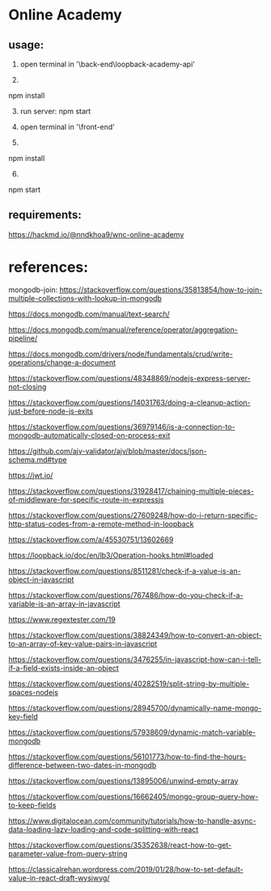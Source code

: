 
# Online Academy

## usage:
1. open terminal in '\back-end\loopback-academy-api'

2.
npm install

3. run server:
npm start

4. open terminal in '\front-end'

5. 
npm install

6.
npm start


## requirements:
https://hackmd.io/@nndkhoa9/wnc-online-academy




# references:
mongodb-join:
https://stackoverflow.com/questions/35813854/how-to-join-multiple-collections-with-lookup-in-mongodb


https://docs.mongodb.com/manual/text-search/

https://docs.mongodb.com/manual/reference/operator/aggregation-pipeline/

https://docs.mongodb.com/drivers/node/fundamentals/crud/write-operations/change-a-document

https://stackoverflow.com/questions/48348869/nodejs-express-server-not-closing

https://stackoverflow.com/questions/14031763/doing-a-cleanup-action-just-before-node-js-exits

https://stackoverflow.com/questions/36979146/is-a-connection-to-mongodb-automatically-closed-on-process-exit

https://github.com/ajv-validator/ajv/blob/master/docs/json-schema.md#type

https://jwt.io/

https://stackoverflow.com/questions/31928417/chaining-multiple-pieces-of-middleware-for-specific-route-in-expressjs

https://stackoverflow.com/questions/27609248/how-do-i-return-specific-http-status-codes-from-a-remote-method-in-loopback

https://stackoverflow.com/a/45530751/13602669

https://loopback.io/doc/en/lb3/Operation-hooks.html#loaded



https://stackoverflow.com/questions/8511281/check-if-a-value-is-an-object-in-javascript

https://stackoverflow.com/questions/767486/how-do-you-check-if-a-variable-is-an-array-in-javascript

https://www.regextester.com/19


https://stackoverflow.com/questions/38824349/how-to-convert-an-object-to-an-array-of-key-value-pairs-in-javascript


https://stackoverflow.com/questions/3476255/in-javascript-how-can-i-tell-if-a-field-exists-inside-an-object


https://stackoverflow.com/questions/40282519/split-string-by-multiple-spaces-nodejs

https://stackoverflow.com/questions/28945700/dynamically-name-mongo-key-field

https://stackoverflow.com/questions/57938609/dynamic-match-variable-mongodb

https://stackoverflow.com/questions/56101773/how-to-find-the-hours-difference-between-two-dates-in-mongodb

https://stackoverflow.com/questions/13895006/unwind-empty-array

https://stackoverflow.com/questions/16662405/mongo-group-query-how-to-keep-fields

https://www.digitalocean.com/community/tutorials/how-to-handle-async-data-loading-lazy-loading-and-code-splitting-with-react

https://stackoverflow.com/questions/35352638/react-how-to-get-parameter-value-from-query-string

https://classicalrehan.wordpress.com/2019/01/28/how-to-set-default-value-in-react-draft-wysiwyg/





